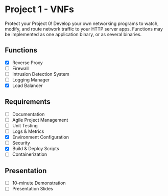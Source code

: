 # Project 1 - VNFs
Protect your Project 0! Develop your own networking programs to watch, modify, and route network traffic to your HTTP server apps. Functions may be implemented as one application binary, or as several binaries.

## Functions
- [x] Reverse Proxy
- [ ] Firewall
- [ ] Intrusion Detection System
- [ ] Logging Manager
- [x] Load Balancer

## Requirements
- [ ] Documentation
- [ ] Agile Project Management
- [ ] Unit Testing
- [ ] Logs & Metrics
- [x] Environment Configuration
- [ ] Security
- [x] Build & Deploy Scripts
- [ ] Containerization

## Presentation
- [ ] 10-minute Demonstration
- [ ] Presentation Slides
